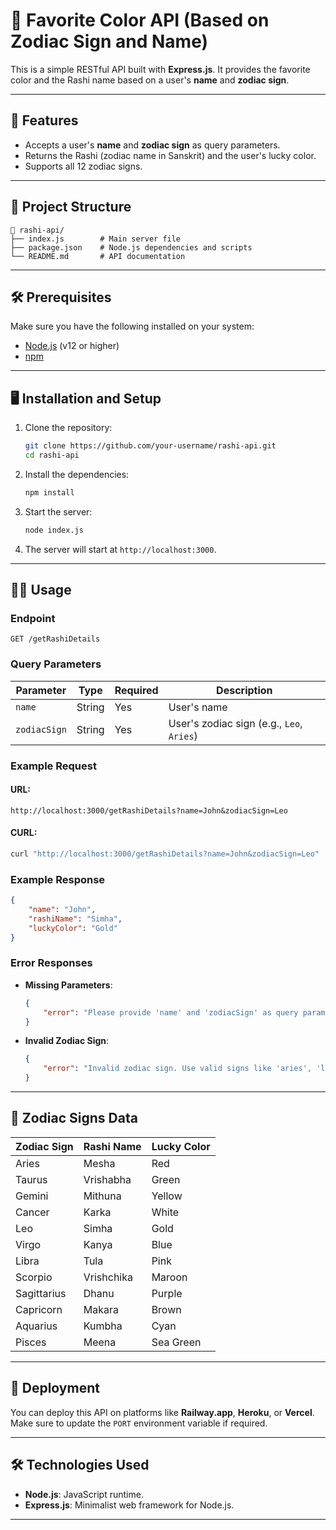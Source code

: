 
# 🌟 Favorite Color API (Based on Zodiac Sign and Name)

This is a simple RESTful API built with **Express.js**. It provides the favorite color and the Rashi name based on a user's **name** and **zodiac sign**. 

---

## 🚀 Features

- Accepts a user's **name** and **zodiac sign** as query parameters.
- Returns the Rashi (zodiac name in Sanskrit) and the user's lucky color.
- Supports all 12 zodiac signs.

---

## 📂 Project Structure

```
📁 rashi-api/
├── index.js        # Main server file
├── package.json    # Node.js dependencies and scripts
└── README.md       # API documentation
```

---

## 🛠️ Prerequisites

Make sure you have the following installed on your system:

- [Node.js](https://nodejs.org/) (v12 or higher)
- [npm](https://www.npmjs.com/)

---

## 🖥️ Installation and Setup

1. Clone the repository:
   ```bash
   git clone https://github.com/your-username/rashi-api.git
   cd rashi-api
   ```

2. Install the dependencies:
   ```bash
   npm install
   ```

3. Start the server:
   ```bash
   node index.js
   ```

4. The server will start at `http://localhost:3000`.

---

## 🧑‍💻 Usage

### **Endpoint**
`GET /getRashiDetails`

### **Query Parameters**
| Parameter   | Type   | Required | Description                              |
|-------------|--------|----------|------------------------------------------|
| `name`      | String | Yes      | User's name                              |
| `zodiacSign`| String | Yes      | User's zodiac sign (e.g., `Leo`, `Aries`)|

### **Example Request**
#### URL:
```
http://localhost:3000/getRashiDetails?name=John&zodiacSign=Leo
```

#### CURL:
```bash
curl "http://localhost:3000/getRashiDetails?name=John&zodiacSign=Leo"
```

### **Example Response**
```json
{
    "name": "John",
    "rashiName": "Simha",
    "luckyColor": "Gold"
}
```

### **Error Responses**
- **Missing Parameters**:
  ```json
  {
      "error": "Please provide 'name' and 'zodiacSign' as query parameters."
  }
  ```

- **Invalid Zodiac Sign**:
  ```json
  {
      "error": "Invalid zodiac sign. Use valid signs like 'aries', 'leo', etc."
  }
  ```

---

## 🌟 Zodiac Signs Data

| Zodiac Sign  | Rashi Name  | Lucky Color  |
|--------------|-------------|--------------|
| Aries        | Mesha       | Red          |
| Taurus       | Vrishabha   | Green        |
| Gemini       | Mithuna     | Yellow       |
| Cancer       | Karka       | White        |
| Leo          | Simha       | Gold         |
| Virgo        | Kanya       | Blue         |
| Libra        | Tula        | Pink         |
| Scorpio      | Vrishchika  | Maroon       |
| Sagittarius  | Dhanu       | Purple       |
| Capricorn    | Makara      | Brown        |
| Aquarius     | Kumbha      | Cyan         |
| Pisces       | Meena       | Sea Green    |

---

## 🚀 Deployment

You can deploy this API on platforms like **Railway.app**, **Heroku**, or **Vercel**. Make sure to update the `PORT` environment variable if required.

---

## 🛠️ Technologies Used

- **Node.js**: JavaScript runtime.
- **Express.js**: Minimalist web framework for Node.js.

---





